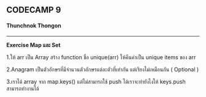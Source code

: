## CODECAMP 9
#### Thunchnok Thongon
***

**Exercise Map และ Set**

1.ให้ arr เป็น Array สร้าง function ชื่อ unique(arr) ให้คืนค่าเป็น unique items ของ arr

2.Anagram เป็นตัวอักษรที่มีจำนวนตัวอักษรแต่ละตัวที่เท่ากัน แต่เรียงไม่เหมือนกัน ( Optional )

3.เราได้ array จาก map.keys() แต่ไม่สามารถใช้ push ได้เราจะทำยังไงให้ keys.push สามารถทำงานได้




